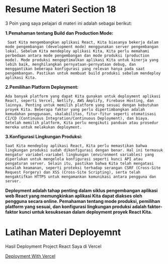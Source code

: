 # Resume Materi Section 18

3 Poin yang saya pelajari di materi ini adalah sebagai berikut: 


**1.Pemahaman tentang Build dan Production Mode:**

     Saat Kita mengembangkan aplikasi React, Kita biasanya bekerja dalam mode pengembangan (development mode) menggunakan server pengembangan lokal. Sebelum Kita mendeploy aplikasi Kita, Kita perlu memahami perbedaan antara mode pengembangan dan mode produksi (production mode). Mode produksi mengoptimalkan aplikasi Kita untuk kinerja yang lebih baik, menghilangkan pernyataan-pernyataan debug, dan menggantikan beberapa konfigurasi yang relevan hanya pada saat pengembangan. Pastikan untuk membuat build produksi sebelum mendeploy aplikasi Kita.

**2.Pemilihan Platform Deployment:**

    Ada banyak platform yang dapat Kita gunakan untuk deployment aplikasi React, seperti Vercel, Netlify, AWS Amplify, Firebase Hosting, dan lainnya. Penting untuk memilih platform yang sesuai dengan kebutuhan proyek Kita. Beberapa faktor yang perlu dipertimbangkan adalah kemudahan penggunaan, skalabilitas, fitur-fitur seperti otomatisasi CI/CD (Continuous Integration/Continuous Deployment), dan biaya. Setelah memilih platform, Kita perlu mengikuti panduan atau prosedur mereka untuk melakukan deployment.

**3.Konfigurasi Lingkungan Produksi:**

    Saat Kita mendeploy aplikasi React, Kita perlu memastikan bahwa lingkungan produksi sudah dikonfigurasi dengan benar. Hal ini termasuk mengatur variabel-variabel lingkungan (environment variables) yang diperlukan untuk mengelola konfigurasi seperti kunci API atau pengaturan server. Selain itu, pastikan bahwa Kita telah mengatasi masalah keamanan, seperti proteksi terhadap serangan CSRF (Cross-Site Request Forgery) dan XSS (Cross-Site Scripting), serta telah mengaktifkan HTTPS untuk mengamankan komunikasi antara pengguna dan server.


**Deployment adalah tahap penting dalam siklus pengembangan aplikasi web React yang memungkinkan aplikasi Kita dapat diakses oleh pengguna secara online. Pemahaman tentang mode produksi, pemilihan platform yang sesuai, dan konfigurasi lingkungan produksi adalah faktor-faktor kunci untuk kesuksesan dalam deployment proyek React Kita.**


# Latihan Materi Deployemnt

Hasil Deployment Project React Saya di Vercel

[Deployment With Vercel](https://react-deployment-30qifkgwu-exagodzrpml-gmailcom.vercel.app/)
